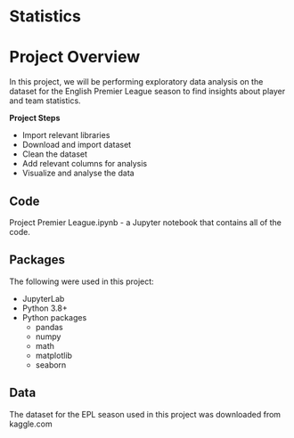 # Statistics

# Project Overview   
In this project, we will be performing exploratory data analysis on the dataset for the English Premier League season to find insights about player and team statistics.

**Project Steps**
- Import relevant libraries
- Download and import dataset
- Clean the dataset
- Add relevant columns for analysis
- Visualize and analyse the data


## Code
Project Premier League.ipynb - a Jupyter notebook that contains all of the code.

## Packages 
The following were used in this project:
- JupyterLab
- Python 3.8+
- Python packages
  - pandas
  - numpy
  - math
  - matplotlib
  - seaborn

## Data
The dataset for the EPL season used in this project was downloaded from kaggle.com
